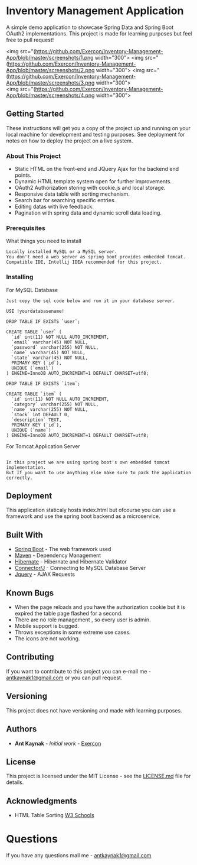 # Inventory Management Application

A simple demo application to showcase Spring Data and Spring Boot OAuth2 implementations. This project is made for
learning purposes but feel free to pull request!

<img src="(https://github.com/Exercon/Inventory-Management-App/blob/master/screenshots/1.png width="300">
<img src="(https://github.com/Exercon/Inventory-Management-App/blob/master/screenshots/2.png width="300">
<img src="(https://github.com/Exercon/Inventory-Management-App/blob/master/screenshots/3.png width="300">                                                                                                        
<img src="(https://github.com/Exercon/Inventory-Management-App/blob/master/screenshots/4.png width="300">                                                                                                       

## Getting Started

These instructions will get you a copy of the project up and running on your local machine for development and testing purposes. See deployment for notes on how to deploy the project on a live system.

### About This Project

* Static HTML on the front-end and JQuery Ajax for the backend end points.
* Dynamic HTML template system open for further improvements.
* OAuth2 Authorization storing with cookie.js and local storage.
* Responsive data table with sorting mechanism.
* Search bar for searching specific entries.
* Editing datas with live feedback.
* Pagination with spring data and dynamic scroll data loading.

### Prerequisites

What things you need to install

```
Locally installed MySQL or a MySQL server.
You don't need a web server as spring boot provides embedded tomcat.
Compatible IDE, Intellij IDEA recommended for this project.

```


### Installing

For MySQL Database

```
Just copy the sql code below and run it in your database server.

USE !yourdatabasename!

DROP TABLE IF EXISTS `user`;

CREATE TABLE `user` (
  `id` int(11) NOT NULL AUTO_INCREMENT,
  `email` varchar(45) NOT NULL,
  `password` varchar(255) NOT NULL,
  `name` varchar(45) NOT NULL,
  `state` varchar(45) NOT NULL,
  PRIMARY KEY (`id`),
  UNIQUE (`email`)
) ENGINE=InnoDB AUTO_INCREMENT=1 DEFAULT CHARSET=utf8;

DROP TABLE IF EXISTS `item`;

CREATE TABLE `item` (
  `id` int(11) NOT NULL AUTO_INCREMENT,
  `category` varchar(255) NOT NULL,
  `name` varchar(255) NOT NULL,
  `stock` int DEFAULT 0,
  `description` TEXT,
  PRIMARY KEY (`id`),
  UNIQUE (`name`)
) ENGINE=InnoDB AUTO_INCREMENT=1 DEFAULT CHARSET=utf8;
```

For Tomcat Application Server

```

In this project we are using spring boot's own embedded tomcat implementation.
But If you want to use anything else make sure to pack the application correctly.

```

## Deployment

This application staticaly hosts index.html but ofcourse you can use a framework and
use the spring boot backend as a microservice.

## Built With

* [Spring Boot](https://projects.spring.io/spring-boot/) - The web framework used
* [Maven](https://maven.apache.org/) - Dependency Management
* [Hibernate](http://hibernate.org) - Hibernate and Hibernate Validator
* [Connector/J](https://dev.mysql.com/downloads/connector/j/5.1.html) - Connecting to MySQL Database Server
* [Jquery](https://jquery.com/) - AJAX Requests 

## Known Bugs
* When the page reloads and you have the authorization cookie but it is expired the table page flashed for a second.
* There are no role management , so every user is admin.
* Mobile support is bugged.
* Throws exceptions in some extreme use cases.
* The icons are not working.

## Contributing

If you want to contribute to this project you can e-mail me - antkaynak1@gmail.com
or you can pull request.

## Versioning

This project does not have versioning and made with learning purposes.


## Authors 

* **Ant Kaynak** - *Initial work* - [Exercon](https://github.com/Exercon)


## License

This project is licensed under the MIT License - see the [LICENSE.md](https://github.com/Exercon/AntiSocial-Platform/blob/master/LICENSE) file for details.


## Acknowledgments
* HTML Table Sorting [W3 Schools](https://www.w3schools.com)

# Questions
If you have any questions mail me -  antkaynak1@gmail.com


